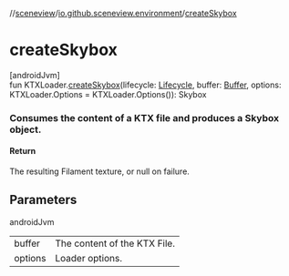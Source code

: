 //[sceneview](../../index.md)/[io.github.sceneview.environment](index.md)/[createSkybox](create-skybox.md)

# createSkybox

[androidJvm]\
fun KTXLoader.[createSkybox](create-skybox.md)(lifecycle: [Lifecycle](https://developer.android.com/reference/kotlin/androidx/lifecycle/Lifecycle.html), buffer: [Buffer](https://developer.android.com/reference/kotlin/java/nio/Buffer.html), options: KTXLoader.Options = KTXLoader.Options()): Skybox

###  Consumes the content of a KTX file and produces a Skybox object.

#### Return

The resulting Filament texture, or null on failure.

## Parameters

androidJvm

| | |
|---|---|
| buffer | The content of the KTX File. |
| options | Loader options. |
